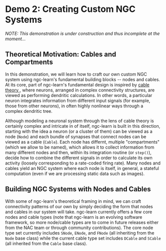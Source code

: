 # Demo 2: Creating Custom NGC Systems

<i>NOTE: This demonstration is under construction and thus incomplete at the moment...</i>

## Theoretical Motivation: Cables and Compartments
In this demonstration, we will learn how to craft our own custom NGC system
using ngc-learn's fundamental building blocks -- nodes and cables. At its core,
part of ngc-learn's fundamental design is inspired by
<a href="http://www.scholarpedia.org/article/Neuronal_cable_theory">cable theory </a>,
where neurons, arranged in complex connectivity structures, are viewed as
performing dendritic calculations. In other words, a particular neuron integrates
information from different input signals (for example, those from other neurons), in
often highly nonlinear ways through a complex dendritic tree.

Although modeling a neuronal system through the lens of cable theory is certainly
complex and intricate in of itself, ngc-learn is built in this direction, starting
with the idea a neuron (or a cluster of them) can be viewed as a node (`Node`)
and each bundle of synapses that connect nodes can be viewed as a cable (`Cable`).
Each node has differnt, multiple "compartments" (which we allow to be named),
which allows it to collect information from many different nodes and then, within
its integration routine (or `step()`), decide how to combine the different signals
in order to calculate its own activity (loosely corresponding to a rate-coded
firing rate). Many nodes and cables yield an NGC system where each node is itself,
in general, a stateful computation (even if we are processing static data such as images).

## Building NGC Systems with Nodes and Cables
With some of ngc-learn's theoretical framing in mind, we can craft connectivity
patterns of our own by simply deciding the form that nodes and cables in our system
will take. ngc-learn currently offers a few core nodes and cable types (note that
ngc-learn is an evolving software framework, so more node/cable types are to come
in future releases either from the NAC team or through community contributions).
The core node type set currently includes `SNode`, `ENode`, and `FNode` (all inheriting
from the `Node` base class) while the current cable type set includes `DCable` and
`SCable` (all inherited from the `Cable` base class).
